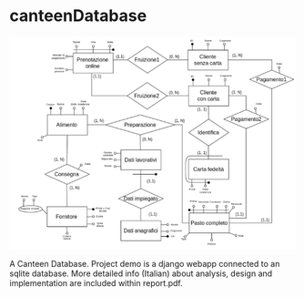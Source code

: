 # canteenDatabase
![diagram](https://github.com/midist0xf/canteenDatabase/blob/master/diagram.png)

A Canteen Database. 
Project demo is a django webapp connected to an sqlite database. 
More detailed info (Italian) about analysis, design and implementation are included within report.pdf. 


